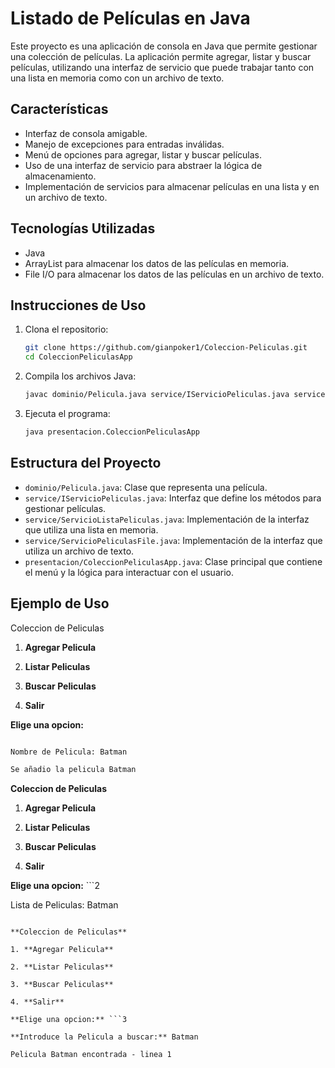 # Listado de Películas en Java

Este proyecto es una aplicación de consola en Java que permite gestionar una colección de películas. La aplicación permite agregar, listar y buscar películas, utilizando una interfaz de servicio que puede trabajar tanto con una lista en memoria como con un archivo de texto.

## Características

- Interfaz de consola amigable.
- Manejo de excepciones para entradas inválidas.
- Menú de opciones para agregar, listar y buscar películas.
- Uso de una interfaz de servicio para abstraer la lógica de almacenamiento.
- Implementación de servicios para almacenar películas en una lista y en un archivo de texto.

## Tecnologías Utilizadas

- Java
- ArrayList para almacenar los datos de las películas en memoria.
- File I/O para almacenar los datos de las películas en un archivo de texto.

## Instrucciones de Uso

1. Clona el repositorio:

    ```bash
    git clone https://github.com/gianpoker1/Coleccion-Peliculas.git
    cd ColeccionPeliculasApp
    ```

2. Compila los archivos Java:

    ```bash
    javac dominio/Pelicula.java service/IServicioPeliculas.java service/ServicioListaPeliculas.java service/ServicioPeliculasFile.java presentacion/ColeccionPeliculasApp.java
    ```

3. Ejecuta el programa:

    ```bash
    java presentacion.ColeccionPeliculasApp
    ```

## Estructura del Proyecto

- `dominio/Pelicula.java`: Clase que representa una película.
- `service/IServicioPeliculas.java`: Interfaz que define los métodos para gestionar películas.
- `service/ServicioListaPeliculas.java`: Implementación de la interfaz que utiliza una lista en memoria.
- `service/ServicioPeliculasFile.java`: Implementación de la interfaz que utiliza un archivo de texto.
- `presentacion/ColeccionPeliculasApp.java`: Clase principal que contiene el menú y la lógica para interactuar con el usuario.

## Ejemplo de Uso

Coleccion de Peliculas

1. **Agregar Pelicula**
   
2. **Listar Peliculas**
   
3. **Buscar Peliculas**
   
4. **Salir**

**Elige una opcion:** 
``` 1 

Nombre de Pelicula: Batman 

Se añadio la pelicula Batman
```

**Coleccion de Peliculas**

1. **Agregar Pelicula**
   
2. **Listar Peliculas**
   
3. **Buscar Peliculas**
   
4. **Salir**

**Elige una opcion:** ```2 

Lista de Peliculas: Batman
```

**Coleccion de Peliculas**

1. **Agregar Pelicula**
   
2. **Listar Peliculas**
   
3. **Buscar Peliculas**
   
4. **Salir**

**Elige una opcion:** ```3 

**Introduce la Pelicula a buscar:** Batman 

Pelicula Batman encontrada - linea 1
```
